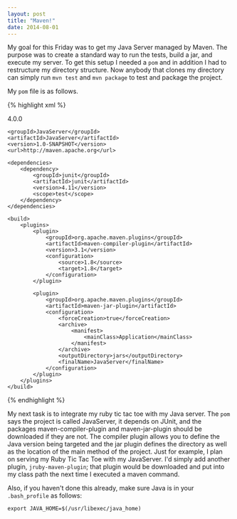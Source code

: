 ```yaml
---
layout: post
title: "Maven!"
date: 2014-08-01
---
```


My goal for this Friday was to get my Java Server managed by Maven. The purpose was to create a standard way to run the tests, build a jar, and execute my server. To get this setup I needed a `pom` and in addition I had to restructure my directory structure. Now anybody that clones my directory can simply run `mvn test` and `mvn package` to test and package the project. 

My `pom` file is as follows. 

{% highlight xml %}
<?xml version="1.0" encoding="UTF-8"?>
<project xmlns="http://maven.apache.org/POM/4.0.0"
         xmlns:xsi="http://www.w3.org/2001/XMLSchema-instance"
         xsi:schemaLocation="http://maven.apache.org/POM/4.0.0 http://maven.apache.org/xsd/maven-4.0.0.xsd">
    <modelVersion>4.0.0</modelVersion>

    <groupId>JavaServer</groupId>
    <artifactId>JavaServer</artifactId>
    <version>1.0-SNAPSHOT</version>
    <url>http://maven.apache.org</url>

    <dependencies>
        <dependency>
            <groupId>junit</groupId>
            <artifactId>junit</artifactId>
            <version>4.11</version>
            <scope>test</scope>
        </dependency>
    </dependencies>

    <build>
        <plugins>
            <plugin>
                <groupId>org.apache.maven.plugins</groupId>
                <artifactId>maven-compiler-plugin</artifactId>
                <version>3.1</version>
                <configuration>
                    <source>1.8</source>
                    <target>1.8</target>
                </configuration>
            </plugin>

            <plugin>
                <groupId>org.apache.maven.plugins</groupId>
                <artifactId>maven-jar-plugin</artifactId>
                <configuration>
                    <forceCreation>true</forceCreation>
                    <archive>
                        <manifest>
                            <mainClass>Application</mainClass>
                        </manifest>
                    </archive>
                    <outputDirectory>jars</outputDirectory>
                    <finalName>JavaServer</finalName>
                </configuration>
            </plugin>
        </plugins>
    </build>
</project>
{% endhighlight %}

My next task is to integrate my ruby tic tac toe with my Java server. The `pom` says the project is called JavaServer, it depends on JUnit, and the packages maven-compiler-plugin and maven-jar-plugin should be downloaded if they are not. The compiler plugin allows you to define the Java version being targeted and the jar plugin defines the directory as well as the location of the main method of the project. Just for example, I plan on serving my Ruby Tic Tac Toe with my JavaServer. I'd simply add another plugin, `jruby-maven-plugin`; that plugin would be downloaded and put into my class path the next time I executed a maven command. 

Also, if you haven't done this already, make sure Java is in your `.bash_profile` as follows:

`export JAVA_HOME=$(/usr/libexec/java_home)`